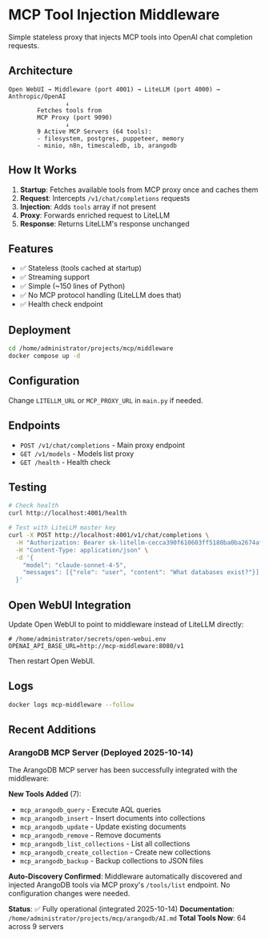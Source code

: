 # MCP Tool Injection Middleware

Simple stateless proxy that injects MCP tools into OpenAI chat completion requests.

## Architecture

```
Open WebUI → Middleware (port 4001) → LiteLLM (port 4000) → Anthropic/OpenAI
                ↓
        Fetches tools from
        MCP Proxy (port 9090)
                ↓
        9 Active MCP Servers (64 tools):
        - filesystem, postgres, puppeteer, memory
        - minio, n8n, timescaledb, ib, arangodb
```

## How It Works

1. **Startup**: Fetches available tools from MCP proxy once and caches them
2. **Request**: Intercepts `/v1/chat/completions` requests
3. **Injection**: Adds `tools` array if not present
4. **Proxy**: Forwards enriched request to LiteLLM
5. **Response**: Returns LiteLLM's response unchanged

## Features

- ✅ Stateless (tools cached at startup)
- ✅ Streaming support
- ✅ Simple (~150 lines of Python)
- ✅ No MCP protocol handling (LiteLLM does that)
- ✅ Health check endpoint

## Deployment

```bash
cd /home/administrator/projects/mcp/middleware
docker compose up -d
```

## Configuration

Change `LITELLM_URL` or `MCP_PROXY_URL` in `main.py` if needed.

## Endpoints

- `POST /v1/chat/completions` - Main proxy endpoint
- `GET /v1/models` - Models list proxy
- `GET /health` - Health check

## Testing

```bash
# Check health
curl http://localhost:4001/health

# Test with LiteLLM master key
curl -X POST http://localhost:4001/v1/chat/completions \
  -H "Authorization: Bearer sk-litellm-cecca390f610603ff5180ba0ba2674afc8f7689716daf25343de027d10c32404" \
  -H "Content-Type: application/json" \
  -d '{
    "model": "claude-sonnet-4-5",
    "messages": [{"role": "user", "content": "What databases exist?"}]
  }'
```

## Open WebUI Integration

Update Open WebUI to point to middleware instead of LiteLLM directly:

```env
# /home/administrator/secrets/open-webui.env
OPENAI_API_BASE_URL=http://mcp-middleware:8080/v1
```

Then restart Open WebUI.

## Logs

```bash
docker logs mcp-middleware --follow
```

## Recent Additions

### ArangoDB MCP Server (Deployed 2025-10-14)
The ArangoDB MCP server has been successfully integrated with the middleware:

**New Tools Added** (7):
- `mcp_arangodb_query` - Execute AQL queries
- `mcp_arangodb_insert` - Insert documents into collections
- `mcp_arangodb_update` - Update existing documents
- `mcp_arangodb_remove` - Remove documents
- `mcp_arangodb_list_collections` - List all collections
- `mcp_arangodb_create_collection` - Create new collections
- `mcp_arangodb_backup` - Backup collections to JSON files

**Auto-Discovery Confirmed**: Middleware automatically discovered and injected ArangoDB tools via MCP proxy's `/tools/list` endpoint. No configuration changes were needed.

**Status**: ✅ Fully operational (integrated 2025-10-14)
**Documentation**: `/home/administrator/projects/mcp/arangodb/AI.md`
**Total Tools Now**: 64 across 9 servers